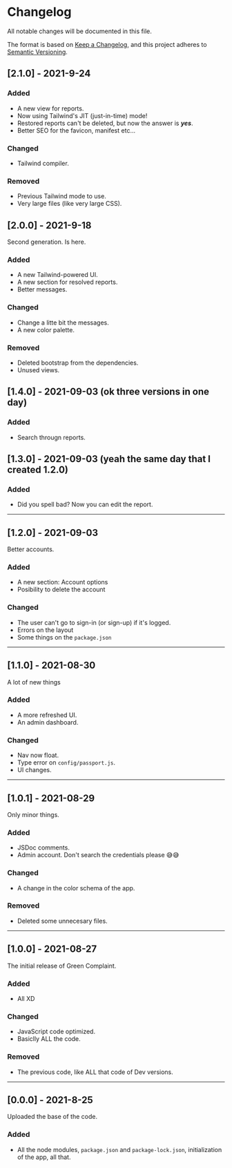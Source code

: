 # Changelog
All notable changes will be documented in this file.

The format is based on [Keep a Changelog](https://keepachangelog.com/en/1.0.0/),
and this project adheres to [Semantic Versioning](https://semver.org/spec/v2.0.0.html).

## [2.1.0] - 2021-9-24

### Added

- A new view for reports.
- Now using Tailwind's JIT (just-in-time) mode!
- Restored reports can't be deleted, but now the answer is _**yes**_.
- Better SEO for the favicon, manifest etc...

### Changed

- Tailwind compiler.

### Removed 
- Previous Tailwind mode to use.
- Very large files (like very large CSS).

## [2.0.0] - 2021-9-18

Second generation. Is here.

### Added

- A new Tailwind-powered UI.
- A new section for resolved reports.
- Better messages.

### Changed

- Change a litte bit the messages.
- A new color palette.

### Removed

- Deleted bootstrap from the dependencies.
- Unused views.

## [1.4.0] - 2021-09-03 (ok three versions in one day)

### Added

- Search througn reports.

## [1.3.0] - 2021-09-03 (yeah the same day that I created 1.2.0)

### Added

- Did you spell bad? Now you can edit the report.

---

## [1.2.0] - 2021-09-03

Better accounts.

### Added

- A new section: Account options
- Posibility to delete the account

### Changed

- The user can't go to sign-in (or sign-up) if it's logged.
- Errors on the layout
- Some things on the `package.json`

---

## [1.1.0] - 2021-08-30

A lot of new things

### Added

- A more refreshed UI.
- An admin dashboard.

### Changed

- Nav now float.
- Type error on `config/passport.js`. 
- UI changes.

---

## [1.0.1] - 2021-08-29

Only minor things.

### Added

- JSDoc comments.
- Admin account. Don't search the credentials please 😅😅

### Changed

- A change in the color schema of the app.

### Removed

- Deleted some unnecesary files.

---

## [1.0.0] - 2021-08-27

The initial release of Green Complaint.

### Added

- All XD

### Changed

- JavaScript code optimized.
- Basiclly ALL the code.

### Removed

- The previous code, like ALL that code of Dev versions.

---

## [0.0.0] - 2021-8-25

Uploaded the base of the code.

### Added

- All the node modules, `package.json` and `package-lock.json`, initialization of the app, all that.
